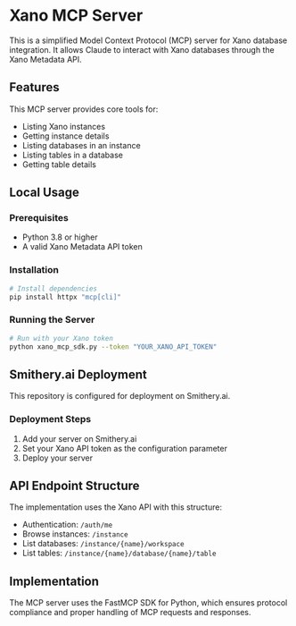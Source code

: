 # Xano MCP Server

This is a simplified Model Context Protocol (MCP) server for Xano database integration. It allows Claude to interact with Xano databases through the Xano Metadata API.

## Features

This MCP server provides core tools for:

- Listing Xano instances
- Getting instance details
- Listing databases in an instance
- Listing tables in a database
- Getting table details

## Local Usage

### Prerequisites

- Python 3.8 or higher
- A valid Xano Metadata API token

### Installation

```bash
# Install dependencies
pip install httpx "mcp[cli]"
```

### Running the Server

```bash
# Run with your Xano token
python xano_mcp_sdk.py --token "YOUR_XANO_API_TOKEN"
```

## Smithery.ai Deployment

This repository is configured for deployment on Smithery.ai.

### Deployment Steps

1. Add your server on Smithery.ai
2. Set your Xano API token as the configuration parameter
3. Deploy your server

## API Endpoint Structure

The implementation uses the Xano API with this structure:

- Authentication: `/auth/me` 
- Browse instances: `/instance` 
- List databases: `/instance/{name}/workspace` 
- List tables: `/instance/{name}/database/{name}/table`

## Implementation

The MCP server uses the FastMCP SDK for Python, which ensures protocol compliance and proper handling of MCP requests and responses.
